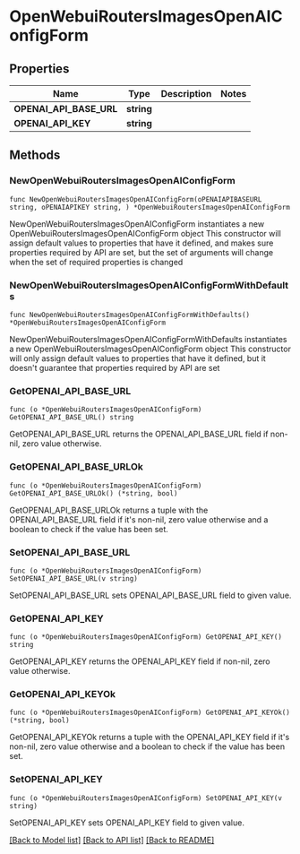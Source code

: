 # OpenWebuiRoutersImagesOpenAIConfigForm

## Properties

Name | Type | Description | Notes
------------ | ------------- | ------------- | -------------
**OPENAI_API_BASE_URL** | **string** |  | 
**OPENAI_API_KEY** | **string** |  | 

## Methods

### NewOpenWebuiRoutersImagesOpenAIConfigForm

`func NewOpenWebuiRoutersImagesOpenAIConfigForm(oPENAIAPIBASEURL string, oPENAIAPIKEY string, ) *OpenWebuiRoutersImagesOpenAIConfigForm`

NewOpenWebuiRoutersImagesOpenAIConfigForm instantiates a new OpenWebuiRoutersImagesOpenAIConfigForm object
This constructor will assign default values to properties that have it defined,
and makes sure properties required by API are set, but the set of arguments
will change when the set of required properties is changed

### NewOpenWebuiRoutersImagesOpenAIConfigFormWithDefaults

`func NewOpenWebuiRoutersImagesOpenAIConfigFormWithDefaults() *OpenWebuiRoutersImagesOpenAIConfigForm`

NewOpenWebuiRoutersImagesOpenAIConfigFormWithDefaults instantiates a new OpenWebuiRoutersImagesOpenAIConfigForm object
This constructor will only assign default values to properties that have it defined,
but it doesn't guarantee that properties required by API are set

### GetOPENAI_API_BASE_URL

`func (o *OpenWebuiRoutersImagesOpenAIConfigForm) GetOPENAI_API_BASE_URL() string`

GetOPENAI_API_BASE_URL returns the OPENAI_API_BASE_URL field if non-nil, zero value otherwise.

### GetOPENAI_API_BASE_URLOk

`func (o *OpenWebuiRoutersImagesOpenAIConfigForm) GetOPENAI_API_BASE_URLOk() (*string, bool)`

GetOPENAI_API_BASE_URLOk returns a tuple with the OPENAI_API_BASE_URL field if it's non-nil, zero value otherwise
and a boolean to check if the value has been set.

### SetOPENAI_API_BASE_URL

`func (o *OpenWebuiRoutersImagesOpenAIConfigForm) SetOPENAI_API_BASE_URL(v string)`

SetOPENAI_API_BASE_URL sets OPENAI_API_BASE_URL field to given value.


### GetOPENAI_API_KEY

`func (o *OpenWebuiRoutersImagesOpenAIConfigForm) GetOPENAI_API_KEY() string`

GetOPENAI_API_KEY returns the OPENAI_API_KEY field if non-nil, zero value otherwise.

### GetOPENAI_API_KEYOk

`func (o *OpenWebuiRoutersImagesOpenAIConfigForm) GetOPENAI_API_KEYOk() (*string, bool)`

GetOPENAI_API_KEYOk returns a tuple with the OPENAI_API_KEY field if it's non-nil, zero value otherwise
and a boolean to check if the value has been set.

### SetOPENAI_API_KEY

`func (o *OpenWebuiRoutersImagesOpenAIConfigForm) SetOPENAI_API_KEY(v string)`

SetOPENAI_API_KEY sets OPENAI_API_KEY field to given value.



[[Back to Model list]](../README.md#documentation-for-models) [[Back to API list]](../README.md#documentation-for-api-endpoints) [[Back to README]](../README.md)


